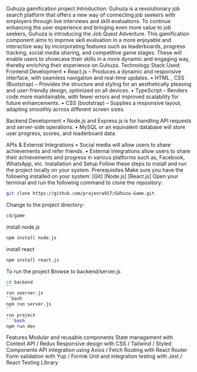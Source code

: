 Guhuza gamification project
Introduction:
Guhuza is a revolutionary job search platform that offers a new way of connecting job seekers with employers through live interviews and skill evaluations. To continue enhancing the user experience and bringing even more value to job seekers, Guhuza is introducing the Job Quest Adventure. This gamification component aims to improve skill evaluation in a more enjoyable and interactive way by incorporating features such as leaderboards, progress tracking, social media sharing, and competitive game stages. These will enable users to showcase their skills in a more dynamic and engaging way, thereby enriching their experience on Guhuza.
 Technology Stack Used:
Frontend Development 
•	React.js – Produces a dynamic and responsive interface, with seamless navigation and real-time updates.
•	HTML , CSS (Bootstrap) – Provides the structure and styling for an aesthetically pleasing and user-friendly design, optimized on all devices.
•	TypeScript – Renders code more maintainable, with fewer errors and improved scalability for future enhancements.
•	CSS (bootstrap) – Supplies a responsive layout, adapting smoothly across different screen sizes.

Backend Development 
•	Node.js and Express.js is for handling API requests and server-side operations.
•	MySQL or an equivalent database will store user progress, scores, and leaderboard data.

APIs & External Integrations 
•	Social media will allow users to share achievements and refer friends.
•	External integrations allow users to share their achievements and progress in various platforms such as, Facebook, WhatsApp, etc.
Installation and Setup
Follow these steps to install and run the project locally on your system.
Prerequisites
Make sure you have the following installed on your system:
[Git]
[Node.js]
[React.js]
Open your terminal and run the following command to clone the repository:
```bash
git clone https://github.com/prajenra917/GUhuza-Game.git
```
Change to the project directory:
```bash
cd/game
```
install node.js
```bash
npm install node.js
```
install react
```bash
npm install react.js
```
To run the project
Browse to backend/server.js
```bash
cd backend
``
run seerver.js
``bash
npm run server.js
``
run project
```bash
npm run dev
```



Features
Modular and reusable components
State management with Context API / Redux
Responsive design with CSS / Tailwind / Styled Components
API integration using Axios / Fetch
Routing with React Router
Form validation with Yup / Formik
Unit and integration testing with Jest / React Testing Library
